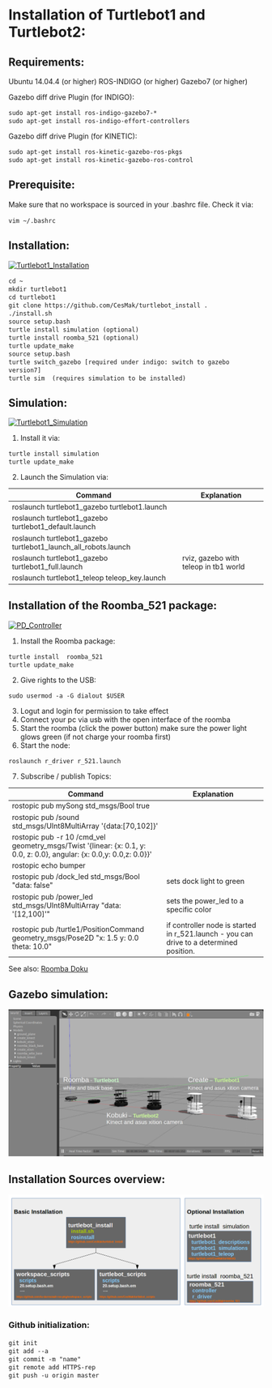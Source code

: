 # Installation of Turtlebot1 and Turtlebot2:

## Requirements:
Ubuntu 14.04.4 (or higher)
ROS-INDIGO     (or higher)
Gazebo7        (or higher)

Gazebo diff drive Plugin (for INDIGO):
```
sudo apt-get install ros-indigo-gazebo7-*
sudo apt-get install ros-indigo-effort-controllers
```

Gazebo diff drive Plugin (for KINETIC):
```
sudo apt-get install ros-kinetic-gazebo-ros-pkgs
sudo apt-get install ros-kinetic-gazebo-ros-control
```

## Prerequisite:
Make sure that no workspace is sourced in your .bashrc file. Check it via:

`vim ~/.bashrc`

## Installation:

[![Turtlebot1_Installation](https://img.youtube.com/vi/UkTMbMdC_Wg/0.jpg)](https://www.youtube.com/watch?v=UkTMbMdC_Wg)

```
cd ~
mkdir turtlebot1
cd turtlebot1
git clone https://github.com/CesMak/turtlebot_install .
./install.sh
source setup.bash
turtle install simulation (optional)
turtle install roomba_521 (optional)
turtle update_make
source setup.bash
turtle switch_gazebo [required under indigo: switch to gazebo version7]
turtle sim  (requires simulation to be installed)
```

## Simulation:

[![Turtlebot1_Simulation](https://img.youtube.com/vi/XWDSzjQCw/2.jpg)](https://www.youtube.com/watch?v=4-XWDSzjQCw)

1. Install it via:
```
turtle install simulation
turtle update_make
```

2. Launch the Simulation via:

| Command | Explanation |
| ------------- | ------------- |
| roslaunch turtlebot1_gazebo turtlebot1.launch| |
| roslaunch turtlebot1_gazebo turtlebot1_default.launch||
| roslaunch turtlebot1_gazebo turtlebot1_launch_all_robots.launch||
| roslaunch turtlebot1_gazebo turtlebot1_full.launch|rviz, gazebo with teleop in tb1 world|
| roslaunch turtlebot1_teleop teleop_key.launch||


## Installation of the Roomba_521 package:

[![PD_Controller](https://img.youtube.com/vi/pNLwUF0T-Nc/0.jpg)](https://www.youtube.com/watch?v=pNLwUF0T-Nc)

1. Install the Roomba package:
```
turtle install  roomba_521
turtle update_make
```

2. Give rights to the USB:
```
sudo usermod -a -G dialout $USER
```

3. Logut and login for permission to take effect
4. Connect your pc via usb with the open interface of the roomba
5. Start the roomba (click the power button) make sure the power light glows green (if not charge your roomba first)
6. Start the node:
```
roslaunch r_driver r_521.launch
```

7. Subscribe / publish Topics:

| Command | Explanation |
| ----------------- | ------ |
| rostopic pub mySong std_msgs/Bool true| |
| rostopic pub /sound std_msgs/UInt8MultiArray '{data:[70,102]}'||
| rostopic pub -r 10 /cmd_vel geometry_msgs/Twist '{linear: {x: 0.1, y: 0.0, z: 0.0}, angular: {x: 0.0,y: 0.0,z: 0.0}}'||
| rostopic echo bumper||
| rostopic pub /dock_led std_msgs/Bool "data: false" |sets dock light to green|
| rostopic pub /power_led std_msgs/UInt8MultiArray "data: '[12,100]'"   |sets the power_led to a specific color|
| rostopic pub /turtle1/PositionCommand geometry_msgs/Pose2D "x: 1.5 y: 0.0 theta: 10.0" |if controller node is started in r_521.launch - you can drive to a determined position.|

See also: [Roomba Doku](https://github.com/CesMak/roomba_521)



## Gazebo simulation:
![](https://github.com/CesMak/turtlebot1/blob/master/doc/gazebo_all_robots.png)

## Installation Sources overview:
![](https://github.com/CesMak/turtlebot1/blob/master/doc/Installation_Overview.png)


### Github initialization:

```
git init
git add --a
git commit -m "name"
git remote add HTTPS-rep
git push -u origin master
```

